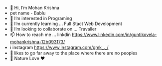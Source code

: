 - 👋 Hi, I’m Mohan Krishna
-  pet name - Bablu
- 👀 I’m interested in Programing
- 🌱 I’m currently learning ... Full Stact Web Development
- 💞️ I’m looking to collaborate on ... Travaller
- 📫 How to reach me ...  linkdin https://www.linkedin.com/in/guntikovela-mohankrishna-12b093173/ 
-  ℹ️  instagram https://www.instagram.com/gmk_._/ 
- 🚵 likes to go far away to the place where there are no peoples 
- 🌳 Nature Love ❤️

<!---
GMKrishna99/GMKrishna99 is a ✨ special ✨ repository because its `README.md` (this file) appears on your GitHub profile.
You can click the Preview link to take a look at your changes.
--->
